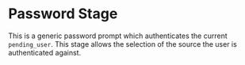 # Password Stage

This is a generic password prompt which authenticates the current `pending_user`. This stage allows the selection of the source the user is authenticated against.
